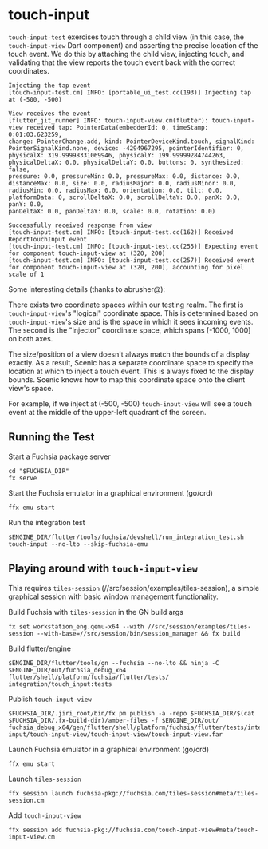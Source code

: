 # touch-input

`touch-input-test` exercises touch through a child view (in this case, the `touch-input-view` Dart component) and asserting
the precise location of the touch event. We do this by attaching the child view, injecting touch, and validating that the view
reports the touch event back with the correct coordinates.

```shell
Injecting the tap event
[touch-input-test.cm] INFO: [portable_ui_test.cc(193)] Injecting tap at (-500, -500)

View receives the event
[flutter_jit_runner] INFO: touch-input-view.cm(flutter): touch-input-view received tap: PointerData(embedderId: 0, timeStamp: 0:01:03.623259,
change: PointerChange.add, kind: PointerDeviceKind.touch, signalKind: PointerSignalKind.none, device: -4294967295, pointerIdentifier: 0,
physicalX: 319.99998331069946, physicalY: 199.99999284744263, physicalDeltaX: 0.0, physicalDeltaY: 0.0, buttons: 0, synthesized: false,
pressure: 0.0, pressureMin: 0.0, pressureMax: 0.0, distance: 0.0, distanceMax: 0.0, size: 0.0, radiusMajor: 0.0, radiusMinor: 0.0,
radiusMin: 0.0, radiusMax: 0.0, orientation: 0.0, tilt: 0.0, platformData: 0, scrollDeltaX: 0.0, scrollDeltaY: 0.0, panX: 0.0, panY: 0.0,
panDeltaX: 0.0, panDeltaY: 0.0, scale: 0.0, rotation: 0.0)

Successfully received response from view
[touch-input-test.cm] INFO: [touch-input-test.cc(162)] Received ReportTouchInput event
[touch-input-test.cm] INFO: [touch-input-test.cc(255)] Expecting event for component touch-input-view at (320, 200)
[touch-input-test.cm] INFO: [touch-input-test.cc(257)] Received event for component touch-input-view at (320, 200), accounting for pixel scale of 1
```

Some interesting details (thanks to abrusher@):

There exists two coordinate spaces within our testing realm. The first is `touch-input-view`'s "logical" coordinate space. This
is determined based on `touch-input-view`'s size and is the space in which it sees incoming events. The second is the "injector"
coordinate space, which spans [-1000, 1000] on both axes.

The size/position of a view doesn't always match the bounds of a display exactly. As a result, Scenic has a separate coordinate space
to specify the location at which to inject a touch event. This is always fixed to the display bounds. Scenic knows how to map this
coordinate space onto the client view's space.

For example, if we inject at (-500, -500) `touch-input-view` will see a touch event at the middle of the upper-left quadrant of the screen.

## Running the Test
Start a Fuchsia package server
```shell
cd "$FUCHSIA_DIR"
fx serve
```

Start the Fuchsia emulator in a graphical environment (go/crd)
```shell
ffx emu start
```

Run the integration test
```shell
$ENGINE_DIR/flutter/tools/fuchsia/devshell/run_integration_test.sh touch-input --no-lto --skip-fuchsia-emu
```

## Playing around with `touch-input-view`

This requires `tiles-session` (//src/session/examples/tiles-session), a simple graphical session with basic window management functionality.

Build Fuchsia with `tiles-session` in the GN build args
```shell
fx set workstation_eng.qemu-x64 --with //src/session/examples/tiles-session --with-base=//src/session/bin/session_manager && fx build
```

Build flutter/engine
```shell
$ENGINE_DIR/flutter/tools/gn --fuchsia --no-lto && ninja -C $ENGINE_DIR/out/fuchsia_debug_x64 flutter/shell/platform/fuchsia/flutter/tests/
integration/touch_input:tests
```

Publish `touch-input-view`
```shell
$FUCHSIA_DIR/.jiri_root/bin/fx pm publish -a -repo $FUCHSIA_DIR/$(cat $FUCHSIA_DIR/.fx-build-dir)/amber-files -f $ENGINE_DIR/out/
fuchsia_debug_x64/gen/flutter/shell/platform/fuchsia/flutter/tests/integration/touch-input/touch-input-view/touch-input-view/touch-input-view.far
```

Launch Fuchsia emulator in a graphical environment (go/crd)
```shell
ffx emu start
```

Launch `tiles-session`
```shell
ffx session launch fuchsia-pkg://fuchsia.com/tiles-session#meta/tiles-session.cm
```

Add `touch-input-view`
```shell
ffx session add fuchsia-pkg://fuchsia.com/touch-input-view#meta/touch-input-view.cm
```
